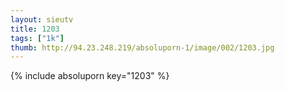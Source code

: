 ```yaml
--- 
layout: sieutv
title: 1203
tags: ["1k"]
thumb: http://94.23.248.219/absoluporn-1/image/002/1203.jpg
---
```

{% include absoluporn key="1203" %} 
